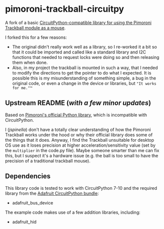 # pimoroni-trackball-circuitpy

A fork of a basic [CircuitPython-compatible library for using the Pimoroni Trackball module as a mouse](https://github.com/jspinella/pimoroni-trackball-circuitpy).

I forked this for a few reasons:

- The original didn't really work well as a library, so I re-worked it a bit so that it could be imported and called like a standard library and I2C functions that needed to request locks were doing so and then releasing them when done.
- Also, in my project the trackball is mounted in such a way, that I needed to modify the directions to get the pointer to do what I expected. It is possible this is my misunderstanding of something simple, a bug in the original code, or even a change in the device or libraries, but `"It works for me."™`

## Upstream README (_with a few minor updates_)

Based on [Pimoroni's official Python library](https://github.com/pimoroni/trackball-python), which is incompatible with CircuitPython.

I (_jspinella_) don't have a totally clear understanding of how the Pimoroni Trackball works under the hood or why their official library does some of the things that it does. Anyway, I find the Trackball unsuitable for desktop OS use as it loses precision at higher acceleration/sensitivity value (set by the `multiplier` in the code.py file). Maybe someone smarter than me can fix this, but I suspect it's a hardware issue (e.g. the ball is too small to have the precision of a traditional trackball mouse).

## Dependencies

This library code is tested to work with CircuitPython 7-10 and the required library from the [Adafruit CircuitPython bundle](https://circuitpython.org/libraries):

- adafruit_bus_device

The example code makes use of a few addition libraries, including:

- adafruit_hid

